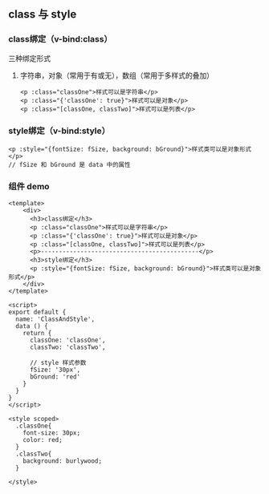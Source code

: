 ## class 与 style

### class绑定（v-bind:class）

三种绑定形式

1. 字符串，对象（常用于有或无），数组（常用于多样式的叠加）

   ```vue
   <p :class="classOne">样式可以是字符串</p>
   <p :class="{'classOne': true}">样式可以是对象</p>
   <p :class="[classOne, classTwo]">样式可以是列表</p>
   ```

   

### style绑定（v-bind:style）

```vue
<p :style="{fontSize: fSize, background: bGround}">样式类可以是对象形式</p>
// fSize 和 bGround 是 data 中的属性
```



### 组件 demo

```vue
<template>
    <div>
      <h3>class绑定</h3>
      <p :class="classOne">样式可以是字符串</p>
      <p :class="{'classOne': true}">样式可以是对象</p>
      <p :class="[classOne, classTwo]">样式可以是列表</p>
      <p>--------------------------------------------</p>
      <h3>style绑定</h3>
      <p :style="{fontSize: fSize, background: bGround}">样式类可以是对象形式</p>
    </div>
</template>

<script>
export default {
  name: 'ClassAndStyle',
  data () {
    return {
      classOne: 'classOne',
      classTwo: 'classTwo',

      // style 样式参数
      fSize: '30px',
      bGround: 'red'
    }
  }
}
</script>

<style scoped>
  .classOne{
    font-size: 30px;
    color: red;
  }
  .classTwo{
    background: burlywood;
  }

</style>
```

